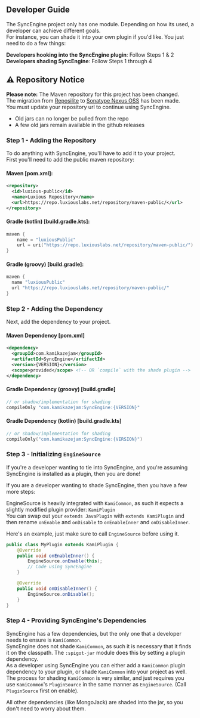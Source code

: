 ## Developer Guide

The SyncEngine project only has one module. Depending on how its used, a developer can achieve different goals.  
For instance, you can shade it into your own plugin if you'd like. You just need to do a few things:

**Developers hooking into the SyncEngine plugin**: Follow Steps 1 & 2
**Developers shading SyncEngine**: Follow Steps 1 through 4

## ⚠️ Repository Notice

**Please note:** The Maven repository for this project has been changed.  
The migration from [Reposilite](https://reposilite.com/) to [Sonatype Nexus OSS](https://www.sonatype.com/products/sonatype-nexus-repository) has been made.  
You must update your repository url to continue using SyncEngine.
- Old jars can no longer be pulled from the repo
- A few old jars remain available in the github releases

### Step 1 - Adding the Repository
To do anything with SyncEngine, you'll have to add it to your project.  
First you'll need to add the public maven repository:
#### Maven [pom.xml]:
```xml
<repository>
  <id>luxious-public</id>
  <name>Luxious Repository</name>
  <url>https://repo.luxiouslabs.net/repository/maven-public/</url>
</repository>
```
#### Gradle (kotlin) [build.gradle.kts]:
```kotlin
maven {
    name = "luxiousPublic"
    url = uri("https://repo.luxiouslabs.net/repository/maven-public/")
}
```
#### Gradle (groovy) [build.gradle]:
```groovy
maven {
  name "luxiousPublic"
  url "https://repo.luxiouslabs.net/repository/maven-public/"
}
```

### Step 2 - Adding the Dependency
Next, add the dependency to your project.
#### Maven Dependency [pom.xml]
```xml
<dependency>
  <groupId>com.kamikazejam</groupId>
  <artifactId>SyncEngine</artifactId>
  <version>{VERSION}</version>
  <scope>provided</scope> <!-- OR `compile` with the shade plugin -->
</dependency>
```

#### Gradle Dependency (groovy) [build.gradle]
```groovy
// or shadow/implementation for shading
compileOnly "com.kamikazejam:SyncEngine:{VERSION}"
```

#### Gradle Dependency (kotlin) [build.gradle.kts]
```kotlin
// or shadow/implementation for shading
compileOnly("com.kamikazejam:SyncEngine:{VERSION}")
```


### Step 3 - Initializing `EngineSource`
If you're a developer wanting to tie into SyncEngine, and you're assuming SyncEngine is installed as a plugin, then you are done!  

If you are a developer wanting to shade SyncEngine, then you have a few more steps:

EngineSource is heavily integrated with `KamiCommon`, as such it expects a slightly modified plugin provider: `KamiPlugin`  
You can swap out your `extends JavaPlugin` with `extends KamiPlugin` and then rename `onEnable` and `onDisable` to `onEnableInner` and `onDisableInner`.

Here's an example, just make sure to call `EngineSource` before using it.
```java
public class MyPlugin extends KamiPlugin {
    @Override
    public void onEnableInner() {
        EngineSource.onEnable(this);
        // Code using SyncEngine
    }

    @Override
    public void onDisableInner() {
        EngineSource.onDisable();
    }
}
```

### Step 4 - Providing SyncEngine's Dependencies
SyncEngine has a few dependencies, but the only one that a developer needs to ensure is `KamiCommon`.  
SyncEngine does not shade `KamiCommon`, as such it is necessary that it finds it on the classpath. The `:spigot-jar` module does this by setting a plugin dependency.  
As a developer using SyncEngine you can either add a `KamiCommon` plugin dependency to your plugin, or shade `KamiCommon` into your project as well.  
The process for shading `KamiCommon` is very similar, and just requires you use `KamiCommon`'s `PluginSource` in the same manner as `EngineSource`. (Call `PluginSource` first on enable).  

All other dependencies (like MongoJack) are shaded into the jar, so you don't need to worry about them.



